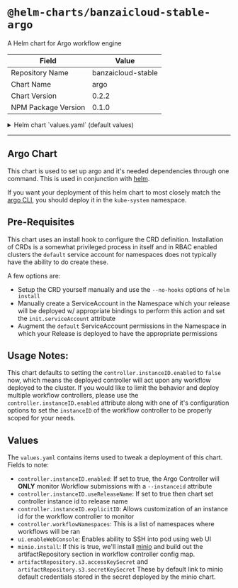 # `@helm-charts/banzaicloud-stable-argo`

A Helm chart for Argo workflow engine

| Field               | Value              |
| ------------------- | ------------------ |
| Repository Name     | banzaicloud-stable |
| Chart Name          | argo               |
| Chart Version       | 0.2.2              |
| NPM Package Version | 0.1.0              |

<details>

<summary>Helm chart `values.yaml` (default values)</summary>

```yaml
images:
  namespace: argoproj
  controller: workflow-controller
  ui: argoui
  executor: argoexec
  tag: v2.1.1

crdVersion: v1alpha1

init:
  # By default the installation will not set an explicit one, which will mean it uses `default` for the namespace the chart is
  # being deployed to.  In RBAC clusters, that will almost certainly fail.  See the NOTES: section of the readme for more info.
  serviceAccount: ''

controller:
  # podAnnotations is an optional map of annotations to be applied to the controller Pods
  podAnnotations: {}
  serviceAccount: argo
  name: workflow-controller
  workflowNamespaces:
    - default
  instanceID:
    # `instanceID.enabled` configures the controller to filter workflow submissions
    # to only those which have a matching instanceID attribute.
    enabled: false
    # NOTE: If `instanceID.enabled` is set to `true` then either `instanceID.userReleaseName`
    # or `instanceID.explicitID` must be defined.
    # useReleaseName: true
    # explicitID: unique-argo-controller-identifier
  logging:
    level: info
    globallevel: '0'

ui:
  # optional map of annotations to be applied to the ui Pods
  podAnnotations: {}
  name: ui
  # Enables ability to SSH into pod using web UI
  enableWebConsole: false
  serviceType: ClusterIP
  servicePort: 80
  serviceAccount: argo-ui
  # Annotations to be applied to the UI Service
  serviceAnnotations: {}

  ## Ingress configuration.
  ## ref: https://kubernetes.io/docs/user-guide/ingress/
  ##
  ingress:
    enabled: false
    ## Annotations to be added to the web ingress.
    ##
    # annotations:
    #   kubernetes.io/ingress.class: nginx
    #   kubernetes.io/tls-acme: "true"
    ## Hostnames.
    ## Must be provided if Ingress is enabled.
    ##
    # hosts:
    #   - argo.domain.com
    ## TLS configuration.
    ## Secrets must be manually created in the namespace.
    ##
    # tls:
    #   - secretName: argo-ui-tls
    #     hosts:
    #       - argo.domain.com

# Influences the creation of the ConfigMap for the workflow-controller itself.
useDefaultArtifactRepo: false
useStaticCredentials: true
artifactRepository:
  s3:
    # Note the `key` attribute is not the actual secret, it's the PATH to
    # the contents in the associated secret, as defined by the `name` attribute.
    accessKeySecret:
      # name: <releaseName>-minio (default)
      key: accesskey
    secretKeySecret:
      # name: <releaseName>-minio
      key: secretkey
    insecure: true
    # bucket:
    # endpoint:

# NOTE: These are setting attributes for the `minio` optional dependency
minio:
  # If set to true then chart installs minio and generate according artifactRepository section in workflow controller config map
  install: false
  defaultBucket:
    enabled: true
    name: argo-artifacts
```

</details>

---

## Argo Chart

This chart is used to set up argo and it's needed dependencies through one command. This is used in conjunction with [helm](https://github.com/kubernetes/helm).

If you want your deployment of this helm chart to most closely match the [argo CLI](https://github.com/argoproj/argo), you should deploy it in the `kube-system` namespace.

## Pre-Requisites

This chart uses an install hook to configure the CRD definition. Installation of CRDs is a somewhat privileged process in itself and in RBAC enabled clusters the `default` service account for namespaces does not typically have the ability to do create these.

A few options are:

- Setup the CRD yourself manually and use the `--no-hooks` options of `helm install`
- Manually create a ServiceAccount in the Namespace which your release will be deployed w/ appropriate bindings to perform this action and set the `init.serviceAccount` attribute
- Augment the `default` ServiceAccount permissions in the Namespace in which your Release is deployed to have the appropriate permissions

## Usage Notes:

This chart defaults to setting the `controller.instanceID.enabled` to `false` now, which means the deployed controller will act upon any workflow deployed to the cluster. If you would like to limit the behavior and deploy multiple workflow controllers, please use the `controller.instanceID.enabled` attribute along with one of it's configuration options to set the `instanceID` of the workflow controller to be properly scoped for your needs.

## Values

The `values.yaml` contains items used to tweak a deployment of this chart.
Fields to note:

- `controller.instanceID.enabled`: If set to true, the Argo Controller will **ONLY** monitor Workflow submissions with a `--instanceid` attribute
- `controller.instanceID.useReleaseName`: If set to true then chart set controller instance id to release name
- `controller.instanceID.explicitID`: Allows customization of an instance id for the workflow controller to monitor
- `controller.workflowNamespaces`: This is a list of namespaces where workflows will be ran
- `ui.enableWebConsole`: Enables ability to SSH into pod using web UI
- `minio.install`: If this is true, we'll install [minio](https://github.com/kubernetes/charts/tree/master/stable/minio) and build out the artifactRepository section in workflow controller config map.
- `artifactRepository.s3.accessKeySecret` and `artifactRepository.s3.secretKeySecret` These by default link to minio default credentials stored in the secret deployed by the minio chart.
